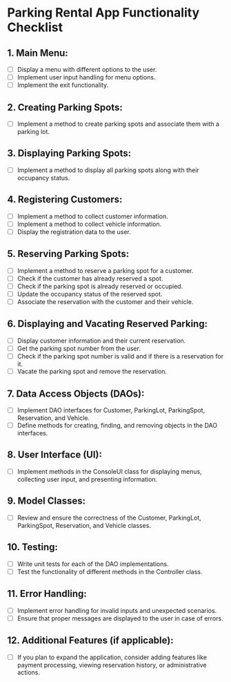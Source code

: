 # Parking Rental App Functionality Checklist

## 1. Main Menu:
- [ ] Display a menu with different options to the user.
- [ ] Implement user input handling for menu options.
- [ ] Implement the exit functionality.

## 2. Creating Parking Spots:
- [ ] Implement a method to create parking spots and associate them with a parking lot.

## 3. Displaying Parking Spots:
- [ ] Implement a method to display all parking spots along with their occupancy status.

## 4. Registering Customers:
- [ ] Implement a method to collect customer information.
- [ ] Implement a method to collect vehicle information.
- [ ] Display the registration data to the user.

## 5. Reserving Parking Spots:
- [ ] Implement a method to reserve a parking spot for a customer.
- [ ] Check if the customer has already reserved a spot.
- [ ] Check if the parking spot is already reserved or occupied.
- [ ] Update the occupancy status of the reserved spot.
- [ ] Associate the reservation with the customer and their vehicle.

## 6. Displaying and Vacating Reserved Parking:
- [ ] Display customer information and their current reservation.
- [ ] Get the parking spot number from the user.
- [ ] Check if the parking spot number is valid and if there is a reservation for it.
- [ ] Vacate the parking spot and remove the reservation.

## 7. Data Access Objects (DAOs):
- [ ] Implement DAO interfaces for Customer, ParkingLot, ParkingSpot, Reservation, and Vehicle.
- [ ] Define methods for creating, finding, and removing objects in the DAO interfaces.

## 8. User Interface (UI):
- [ ] Implement methods in the ConsoleUI class for displaying menus, collecting user input, and presenting information.

## 9. Model Classes:
- [ ] Review and ensure the correctness of the Customer, ParkingLot, ParkingSpot, Reservation, and Vehicle classes.

## 10. Testing:
- [ ] Write unit tests for each of the DAO implementations.
- [ ] Test the functionality of different methods in the Controller class.

## 11. Error Handling:
- [ ] Implement error handling for invalid inputs and unexpected scenarios.
- [ ] Ensure that proper messages are displayed to the user in case of errors.

## 12. Additional Features (if applicable):
- [ ] If you plan to expand the application, consider adding features like payment processing, viewing reservation history, or administrative actions.
